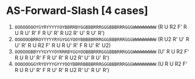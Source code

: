 # AS-Forward-Slash [4 cases]

1. `OOOOOOOOYGYRYYYYYOYBBRRBYGGBBBRRRGGGBBBRRRGGGWWWWWWWWW` (R U R2 F' R U R U' R' F R U' R' R U2 R' U' R U' R')
1. `OOOOOOBRROYYYYYRYGYGGYOOYBBBBBRRRGGGBBBRRRGGGWWWWWWWWW` (R U2 R' U' R U' R' R U R2 F' R U R U' R' F R U' R' U2)
1. `OOOOOOBBYYYGYYYOYRRRBYGGYOOBBBRRRGGGBBBRRRGGGWWWWWWWWW` (U' R U R2 F' R U R U' R' F R U' R' R U2 R' U' R U' R')
1. `OOOOOOGGYRYOYYYGYYYOOYBBRRBBBBRRRGGGBBBRRRGGGWWWWWWWWW` (U R U R2 F' R U R U' R' F R U' R' R U2 R' U' R U' R')
